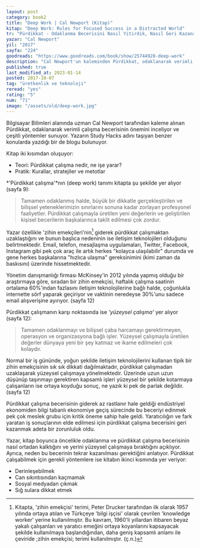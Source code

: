 ```yaml
---
layout: post
category: book2
title: "Deep Work | Cal Newport (Kitap)"
kitap: "Deep Work: Rules for Focused Success in a Distracted World"
tr: "Pürdikkat - Odaklanma Becerisini Nasıl Yitirdik, Nasıl Geri Kazanabiliriz? Stratejiler, Kurallar ve Metotlar"
yazar: "Cal Newport"
yil: "2017"
sayfa: "224"
goodreads: "https://www.goodreads.com/book/show/25744928-deep-work"
description: "Cal Newport'un kaleminden Pürdikkat, odaklanarak verimli çalışma becerisinin önemini inceliyor ve çeşitli yöntemler sunuyor."
published: true
last_modified_at: 2023-01-14
posted: 2017-10-07
tag: "üretkenlik ve teknoloji"
reread: "yes"
rating: "5"
num: "71"
image: "/assets/old/deep-work.jpg"
---
```


Bilgisayar Bilimleri alanında uzman Cal Newport tarafından kaleme alınan Pürdikkat, odaklanarak verimli çalışma becerisinin önemini inceliyor ve çeşitli yöntemler sunuyor. Yazarın Study Hacks adını taşıyan benzer konularda yazdığı bir de blogu bulunuyor.

Kitap iki kısımdan oluşuyor:

- Teori: Pürdikkat çalışma nedir, ne işe yarar?
- Pratik: Kurallar, stratejiler ve metotlar

*'Pürdikkat çalışma'*nın (deep work) tanımı kitapta şu şekilde yer alıyor (sayfa 9):

> Tamamen odaklanmış halde, büyük bir dikkatle gerçekleştirilen ve bilişsel yeteneklerimizin sınırlarını sonuna kadar zorlayan profesyonel faaliyetler. Pürdikkat çalışmayla üretilen yeni değerlerin ve geliştirilen kişisel becerilerin başkalarınca taklit edilmesi çok zordur.

Yazar özellikle 'zihin emekçileri'nin[^1] giderek pürdikkat çalışmaktan uzaklaştığını ve bunun başlıca nedeninin ise iletişim teknolojileri olduğunu belirtmektedir. Email, telefon, mesajlaşma uygulamaları, Twitter, Facebook, Instagram gibi pek çok araç ile artık herkes "kolayca ulaşılabilir" durumda ve gene herkes başkalarına "hızlıca ulaşma" gereksinimini (kimi zaman da baskısını) üzerinde hissetmektedir.

Yönetim danışmanlığı firması McKinsey'in 2012 yılında yapmış olduğu bir araştırmaya göre, sıradan bir zihin emekçisi, haftalık çalışma saatinin ortalama 60%'indan fazlasını iletişim teknolojilerine bağlı halde, çoğunlukla internette sörf yaparak geçiriyor ve vaktinin neredeyse 30%'unu sadece email alışverişine ayırıyor. (sayfa 12)

Pürdikkat çalışmanın karşı noktasında ise _'yüzeysel çalışma'_ yer alıyor (sayfa 12):

> Tamamen odaklanmayı ve bilişsel çaba harcamayı gerektirmeyen, operasyon ve organizasyona bağlı işler. Yüzeysel çalışmayla üretilen değerler dünyaya yeni bir şey katmaz ve ikame edilmeleri çok kolaydır.

Normal bir iş gününde, yoğun şekilde iletişim teknolojilerini kullanan tipik bir zihin emekçisinin sık sık dikkati dağılmaktadır, pürdikkat çalışmadan uzaklaşarak yüzeysel çalışmaya yönelmektedir. Üzerinde uzun uzun düşünüp taşınmayı gerektiren kapsamlı işleri yüzeysel bir şekilde kotarmaya çalışanların ise ortaya koyduğu sonuç, ne yazık ki pek de parlak değildir. (sayfa 12)

Pürdikkat çalışma becerisinin giderek az rastlanır hale geldiği endüstriyel ekonomiden bilgi tabanlı ekonomiye geçiş sürecinde bu beceriyi edinmek pek çok meslek grubu için kritik öneme sahip hale geldi. Yaratıcılığın ve fark yaratan iş sonuçlarının elde edilmesi için pürdikkat çalışma becerisini geri kazanmak adeta bir zorunluluk oldu.

Yazar, kitap boyunca öncelikle odaklanma ve pürdikkat çalışma becerisinin nasıl ortadan kalktığını ve yerini yüzeysel çalışmaya bıraktığını açıklıyor. Ayrıca, neden bu becerinin tekrar kazanılması gerektiğini anlatıyor. Pürdikkat çalışabilmek için gerekli yöntemlere ise kitabın ikinci kısmında yer veriyor:

- Derinleşebilmek
- Can sıkıntısından kaçmamak
- Sosyal medyadan çıkmak
- Sığ sulara dikkat etmek

[^1]: Kitapta, 'zihin emekçisi' terimi, Peter Drucker tarafından ilk olarak 1957 yılında ortaya atılan ve Türkçeye 'bilgi işçisi' olarak çevrilen 'knowledge worker' yerine kullanılmıştır. Bu kavram, 1960'li yıllardan itibaren beyaz yakalı çalışanları ve yaratıcı emeğini ortaya koyanlarını kapsayacak şekilde kullanılmaya başlandığından, daha geniş kapsamlı anlamı ile çeviride ;zihin emekçisi; terimi kullanılmıştır. (ç.n.)

